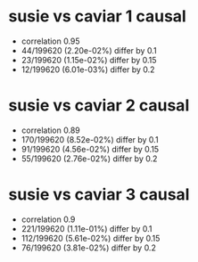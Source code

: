 # susie vs caviar  1 causal

- correlation 0.95
- 44/199620 (2.20e-02%) differ by 0.1
- 23/199620 (1.15e-02%) differ by 0.15
- 12/199620 (6.01e-03%) differ by 0.2


# susie vs caviar  2 causal

- correlation 0.89
- 170/199620 (8.52e-02%) differ by 0.1
- 91/199620 (4.56e-02%) differ by 0.15
- 55/199620 (2.76e-02%) differ by 0.2


# susie vs caviar  3 causal

- correlation 0.9
- 221/199620 (1.11e-01%) differ by 0.1
- 112/199620 (5.61e-02%) differ by 0.15
- 76/199620 (3.81e-02%) differ by 0.2


